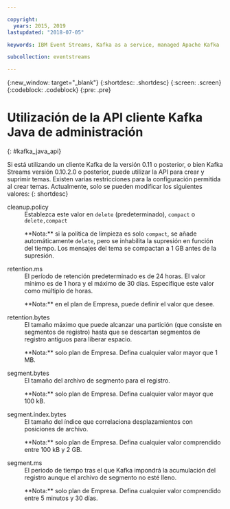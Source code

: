 ```yaml
---

copyright:
  years: 2015, 2019
lastupdated: "2018-07-05"

keywords: IBM Event Streams, Kafka as a service, managed Apache Kafka

subcollection: eventstreams

---
```


{:new_window: target="_blank"}
{:shortdesc: .shortdesc}
{:screen: .screen}
{:codeblock: .codeblock}
{:pre: .pre}

# Utilización de la API cliente Kafka Java de administración
{: #kafka_java_api}


<!-- 
17/10/17 - Karen: following info duplicated at eventstreams108
 -->

Si está utilizando un cliente Kafka de la versión 0.11 o posterior, o bien Kafka Streams versión 0.10.2.0 o posterior, puede utilizar la API para crear y suprimir temas. Existen varias restricciones para la configuración permitida al crear temas. Actualmente, solo se pueden modificar los siguientes valores:
{: shortdesc}

<dl>
<dt>cleanup.policy</dt>
<dd>Establezca este valor en <code>delete</code> (predeterminado), <code>compact</code> o <code>delete,compact</code>
<p>**Nota:**
si la política de limpieza es solo <code>compact</code>, se añade automáticamente <code>delete</code>, pero se inhabilita la supresión en función del tiempo. Los mensajes del tema se compactan a 1 GB antes de la supresión.</p>
</dd>

<dt>retention.ms</dt>
<dd>El período de retención predeterminado es de 24 horas. El valor mínimo es de 1 hora y el máximo de 30 días. Especifique este valor como múltiplo de horas.

<p>**Nota:**
en el plan de Empresa, puede definir el valor que desee.</p>
</dd>

<dt>retention.bytes</dt>
<dd>El tamaño máximo que puede alcanzar una partición (que consiste en segmentos de registro) hasta que se descartan segmentos de registro antiguos para liberar espacio.

<p>**Nota:** solo plan de Empresa. Defina cualquier valor mayor que 1 MB.</p>
</dd>

<dt>segment.bytes</dt>
<dd>El tamaño del archivo de segmento para el registro.

<p>**Nota:** solo plan de Empresa. Defina cualquier valor mayor que 100 kB.</p>
</dd>

<dt>segment.index.bytes</dt>
<dd>El tamaño del índice que correlaciona desplazamientos con posiciones de archivo. 

<p>**Nota:** solo plan de Empresa. Defina cualquier valor comprendido entre 100 kB y 2 GB.</p>
</dd>

<dt>segment.ms</dt>
<dd>El periodo de tiempo tras el que Kafka impondrá la acumulación del registro aunque el archivo de segmento no esté lleno. 

<p>**Nota:** solo plan de Empresa. Defina cualquier valor comprendido entre 5 minutos y 30 días.</p>
</dd>
</dl>

